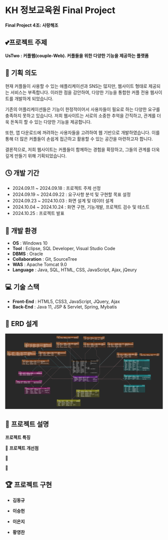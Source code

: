 # KH 정보교육원 Final Project
**Final Project 4조: 사랑해조**

## 💕프로젝트 주제
**UsTwo : 커플웹(couple-Web). 커플들을 위한 다양한 기능을 제공하는 플랫폼**

## 💑 기획 의도

현재 커플들이 사용할 수 있는 애플리케이션과 SNS는 많지만, 웹사이트 형태로 제공되는 서비스는 부족합니다. 이러한 점을 감안하여, 다양한 기능을 통합한 커플 전용 웹사이트를 개발하게 되었습니다.

기존의 어플리케이션들은 기능이 한정적이어서 사용자들이 필요로 하는 다양한 요구를 충족하지 못하고 있습니다. 저희 웹사이트는 서로의 소중한 추억을 간직하고, 관계를 더욱 돈독히 할 수 있는 다양한 기능을 제공합니다.

또한, 앱 다운로드에 꺼려하는 사용자들을 고려하여 웹 기반으로 개발하였습니다. 이를 통해 더 많은 커플들이 손쉽게 접근하고 활용할 수 있는 공간을 마련하고자 합니다.

결론적으로, 저희 웹사이트는 커플들이 함께하는 경험을 확장하고, 그들의 관계를 더욱 깊게 만들기 위해 기획되었습니다.


## 🕓 개발 기간
- 2024.09.11 ~ 2024.09.18 : 프로젝트 주제 선정
- 2024.09.19 ~ 2024.09.22 : 요구사항 분석 및 구현할 목표 설정
- 2024.09.23 ~ 2024.10.03 : 화면 설계 및 데이터 설계
- 2024.10.04 ~ 2024.10.24 : 화면 구현, 기능개발, 프로젝트 검수 및 테스트
- 2024.10.25 : 프로젝트 발표

## 🔎 개발 환경
- **OS** : Windows 10
- **Tool** : Eclipse, SQL Developer, Visual Studio Code
- **DBMS** : Oracle
- **Collaboration** : Git, SourceTree
- **WAS** : Apache Tomcat 9.0
- **Language** : Java, SQL, HTML, CSS, JavaScript, Ajax, jQeury

## 💻 기술 스택
- **Front-End** : HTML5, CSS3, JavaScript, JQuery, Ajax
- **Back-End** : Java 11, JSP & Servlet, Spring, Mybatis

## 🔑 ERD 설계
<img src="/final/src/main/webapp/resources/images/ERD22.png">

## 📌 프로젝트 설명 
 **프로젝트 특징**

💚 **프로젝트 개선점**

🧡

💜

## 🏆 프로젝트 구현

- **김동규**

- **이승헌**

- **이은지**

- **황영찬**
